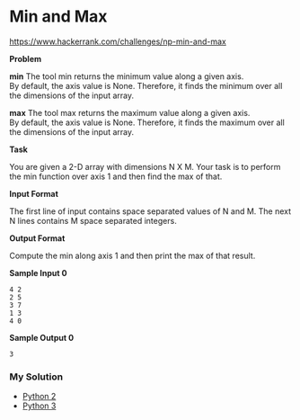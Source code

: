 # Min and Max

https://www.hackerrank.com/challenges/np-min-and-max

**Problem**

**min**
The tool min returns the minimum value along a given axis.  
By default, the axis value is None. Therefore, it finds the minimum over all the dimensions of the input array.

**max**
The tool max returns the maximum value along a given axis.  
By default, the axis value is None. Therefore, it finds the maximum over all the dimensions of the input array.

**Task**

You are given a 2-D array with dimensions N X M. 
Your task is to perform the min function over axis 1 and then find the max of that.

**Input Format**
    
The first line of input contains space separated values of N and M. 
The next N lines contains M space separated integers.

**Output Format**

Compute the min along axis 1 and then print the max of that result.

**Sample Input 0**

```
4 2
2 5
3 7
1 3
4 0
```

**Sample Output 0**

```
3
```

### My Solution

- [Python 2](python2.py)
- [Python 3](python3.py)